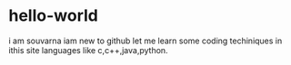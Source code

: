 # hello-world
i am souvarna
iam new to github
let me learn some coding techiniques in ithis site
languages like c,c++,java,python.
